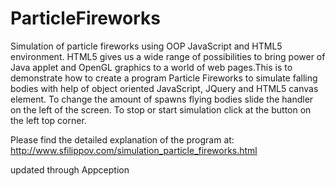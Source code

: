 ParticleFireworks
=================

Simulation of particle fireworks using OOP JavaScript and HTML5 environment. HTML5 gives us a wide range of possibilities to bring power of Java applet and OpenGL graphics to a world of web pages.This is to  demonstrate how to create a program Particle Fireworks to simulate falling bodies with help of object oriented 
JavaScript, JQuery and HTML5 canvas element. To change the amount of spawns flying bodies slide the handler on the left of the screen. To stop or start simulation click at the button on the left top corner. 

Please find the detailed explanation of the program at:
http://www.sfilippov.com/simulation_particle_fireworks.html

updated through Appception
